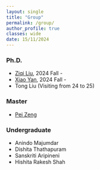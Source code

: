 ```yaml
---
layout: single
title: "Group"
permalink: /group/
author_profile: true
classes: wide
date: 15/11/2024
---
```


### Ph.D.

* [Ziqi Liu](https://scholar.google.com/citations?user=Lk6WrzsAAAAJ), 2024 Fall -
* [Xiao Yan](https://www.linkedin.com/in/xiao-yan-4b81651a3/), 2024 Fall -
* Tong Liu (Visiting from 24 to 25)


### Master

* [Pei Zeng](https://www.linkedin.com/in/pei-zeng/)

### Undergraduate
* Anindo Majumdar
* Dishita Thathapuram
* Sanskriti Aripineni
* Hishita Rakesh Shah

